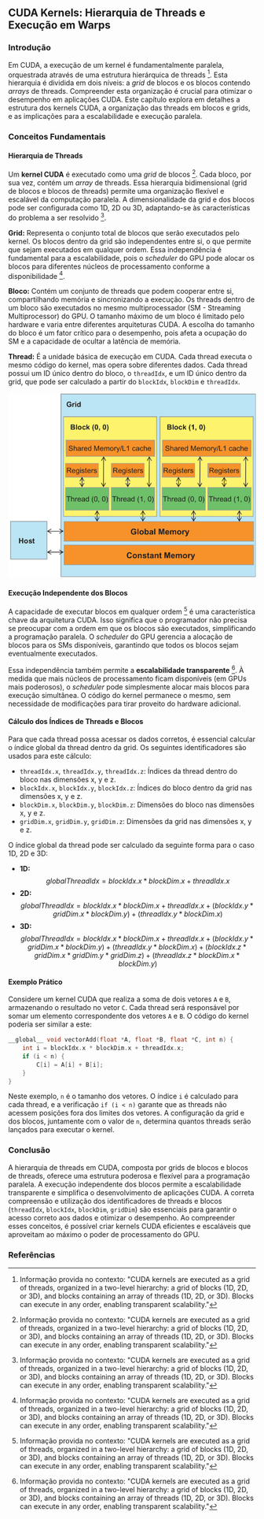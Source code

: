 ## CUDA Kernels: Hierarquia de Threads e Execução em Warps

### Introdução

Em CUDA, a execução de um kernel é fundamentalmente paralela, orquestrada através de uma estrutura hierárquica de threads [^1]. Esta hierarquia é dividida em dois níveis: a *grid* de blocos e os blocos contendo *arrays* de threads. Compreender esta organização é crucial para otimizar o desempenho em aplicações CUDA. Este capítulo explora em detalhes a estrutura dos kernels CUDA, a organização das threads em blocos e grids, e as implicações para a escalabilidade e execução paralela.

### Conceitos Fundamentais

#### Hierarquia de Threads

Um **kernel CUDA** é executado como uma *grid* de blocos [^1]. Cada bloco, por sua vez, contém um *array* de threads. Essa hierarquia bidimensional (grid de blocos e blocos de threads) permite uma organização flexível e escalável da computação paralela. A dimensionalidade da grid e dos blocos pode ser configurada como 1D, 2D ou 3D, adaptando-se às características do problema a ser resolvido [^1].

**Grid:** Representa o conjunto total de blocos que serão executados pelo kernel. Os blocos dentro da grid são independentes entre si, o que permite que sejam executados em qualquer ordem. Essa independência é fundamental para a escalabilidade, pois o *scheduler* do GPU pode alocar os blocos para diferentes núcleos de processamento conforme a disponibilidade [^1].

**Bloco:** Contém um conjunto de threads que podem cooperar entre si, compartilhando memória e sincronizando a execução. Os threads dentro de um bloco são executados no mesmo multiprocessador (SM - Streaming Multiprocessor) do GPU. O tamanho máximo de um bloco é limitado pelo hardware e varia entre diferentes arquiteturas CUDA. A escolha do tamanho do bloco é um fator crítico para o desempenho, pois afeta a ocupação do SM e a capacidade de ocultar a latência de memória.

**Thread:** É a unidade básica de execução em CUDA. Cada thread executa o mesmo código do kernel, mas opera sobre diferentes dados. Cada thread possui um ID único dentro do bloco, o `threadIdx`, e um ID único dentro da grid, que pode ser calculado a partir do `blockIdx`, `blockDim` e `threadIdx`.

![CUDA grid structure illustrating blocks, threads, and memory hierarchy.](./../images/image10.jpg)

#### Execução Independente dos Blocos

A capacidade de executar blocos em qualquer ordem [^1] é uma característica chave da arquitetura CUDA. Isso significa que o programador não precisa se preocupar com a ordem em que os blocos são executados, simplificando a programação paralela. O *scheduler* do GPU gerencia a alocação de blocos para os SMs disponíveis, garantindo que todos os blocos sejam eventualmente executados.

Essa independência também permite a **escalabilidade transparente** [^1]. À medida que mais núcleos de processamento ficam disponíveis (em GPUs mais poderosos), o *scheduler* pode simplesmente alocar mais blocos para execução simultânea. O código do kernel permanece o mesmo, sem necessidade de modificações para tirar proveito do hardware adicional.

#### Cálculo dos Índices de Threads e Blocos

Para que cada thread possa acessar os dados corretos, é essencial calcular o índice global da thread dentro da grid. Os seguintes identificadores são usados para este cálculo:

*   `threadIdx.x`, `threadIdx.y`, `threadIdx.z`: Índices da thread dentro do bloco nas dimensões x, y e z.
*   `blockIdx.x`, `blockIdx.y`, `blockIdx.z`: Índices do bloco dentro da grid nas dimensões x, y e z.
*   `blockDim.x`, `blockDim.y`, `blockDim.z`: Dimensões do bloco nas dimensões x, y e z.
*   `gridDim.x`, `gridDim.y`, `gridDim.z`: Dimensões da grid nas dimensões x, y e z.

O índice global da thread pode ser calculado da seguinte forma para o caso 1D, 2D e 3D:

*   **1D:** $$globalThreadIdx = blockIdx.x * blockDim.x + threadIdx.x$$
*   **2D:** $$globalThreadIdx = blockIdx.x * blockDim.x + threadIdx.x + (blockIdx.y * gridDim.x * blockDim.y) + (threadIdx.y * blockDim.x)$$
*   **3D:** $$globalThreadIdx = blockIdx.x * blockDim.x + threadIdx.x + (blockIdx.y * gridDim.x * blockDim.y) + (threadIdx.y * blockDim.x) + (blockIdx.z * gridDim.x * gridDim.y * gridDim.z) + (threadIdx.z * blockDim.x * blockDim.y)$$

#### Exemplo Prático

Considere um kernel CUDA que realiza a soma de dois vetores `A` e `B`, armazenando o resultado no vetor `C`. Cada thread será responsável por somar um elemento correspondente dos vetores `A` e `B`. O código do kernel poderia ser similar a este:

```c++
__global__ void vectorAdd(float *A, float *B, float *C, int n) {
    int i = blockIdx.x * blockDim.x + threadIdx.x;
    if (i < n) {
        C[i] = A[i] + B[i];
    }
}
```

Neste exemplo, `n` é o tamanho dos vetores. O índice `i` é calculado para cada thread, e a verificação `if (i < n)` garante que as threads não acessem posições fora dos limites dos vetores.  A configuração da grid e dos blocos, juntamente com o valor de `n`, determina quantos threads serão lançados para executar o kernel.

### Conclusão

A hierarquia de threads em CUDA, composta por grids de blocos e blocos de threads, oferece uma estrutura poderosa e flexível para a programação paralela. A execução independente dos blocos permite a escalabilidade transparente e simplifica o desenvolvimento de aplicações CUDA. A correta compreensão e utilização dos identificadores de threads e blocos (`threadIdx`, `blockIdx`, `blockDim`, `gridDim`) são essenciais para garantir o acesso correto aos dados e otimizar o desempenho. Ao compreender esses conceitos, é possível criar kernels CUDA eficientes e escaláveis que aproveitam ao máximo o poder de processamento do GPU.

### Referências
[^1]: Informação provida no contexto: "CUDA kernels are executed as a grid of threads, organized in a two-level hierarchy: a grid of blocks (1D, 2D, or 3D), and blocks containing an array of threads (1D, 2D, or 3D). Blocks can execute in any order, enabling transparent scalability."
<!-- END -->